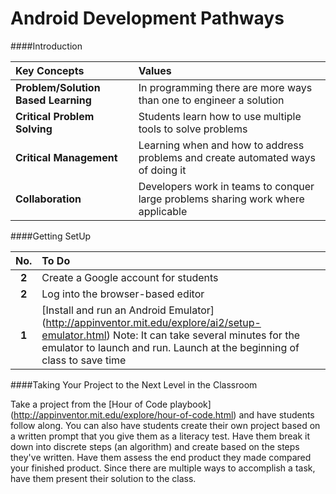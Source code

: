Android Development Pathways
===============

####Introduction



|Key Concepts| Values|
|:------------|:---------|
| **Problem/Solution Based Learning**| In programming there are more ways than one to engineer a solution|
| **Critical Problem Solving**| Students learn how to use multiple tools to solve problems|
| **Critical Management**| Learning when and how to address problems and create automated ways of doing it|
| **Collaboration**| Developers work in teams to conquer large problems sharing work where applicable|

####Getting SetUp

| **No.**| **To Do** |
|:-------------:|:----------|
|**2**| Create a Google account for students | 
|**2**| Log into the browser-based editor | 
|**1**| [Install and run an Android Emulator] (http://appinventor.mit.edu/explore/ai2/setup-emulator.html) Note: It can take several minutes for the emulator to launch and run.  Launch at the beginning of class to save time |

####Taking Your Project to the Next Level in the Classroom

Take a project from the [Hour of Code playbook] (http://appinventor.mit.edu/explore/hour-of-code.html) and have students follow along.  You can also have students create their own project based on a written prompt that you give them as a literacy test.  Have them break it down into discrete steps (an algorithm) and create based on the steps they've written.  Have them assess the end product they made compared your finished product.  Since there are multiple ways to accomplish a task, have them present their solution to the class.





